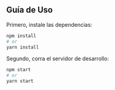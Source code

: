## Guía de Uso

Primero, instale las dependencias:

```bash
npm install
# or
yarn install
```

Segundo, corra el servidor de desarrollo:

```bash
npm start
# or
yarn start
```
